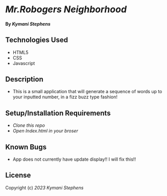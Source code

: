 # _Mr.Robogers Neighborhood_

#### By _**Kymani Stephens**_ 

## Technologies Used

* HTML5 
* CSS
* Javascript

## Description

* This is a small application that will generate a sequence of words up to your inputted number, in a fizz buzz type fashion!

## Setup/Installation Requirements

* _Clone this repo_
* _Open Index.html in your broser_

## Known Bugs

* App does not currently have update display!! I will fix this!!

## License

Copyright (c) _2023_ _Kymani Stephens_



